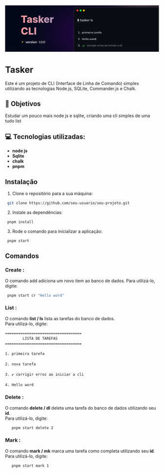 ![texto alternativo da imagem](src/img/tumb.jpg)
# Tasker

Este é um projeto de CLI (Interface de Linha de Comando) simples utilizando as tecnologias Node.js, SQLite, Commander.js e Chalk.
## 🎯 Objetivos
Estudar um pouco mais node js e sqlite, criando uma cli simples de uma tudo list
## 💻️ Tecnologias utilizadas:
- **node js**
- **Sqlite**
- **chalk**
- **pnpm**
## Instalação
1. Clone o repositório para a sua máquina:
```bash
 git clone https://github.com/seu-usuario/seu-projeto.git
``` 
2. Instale as dependências:
```bash
 pnpm install
```
3. Rode o comando para inicializar a aplicação:
```bash
 pnpm start
```
## Comandos

### Create :

O comando add adiciona um novo item ao banco de dados. Para utilizá-lo, digite:
```bash
 pnpm start cr "Hello word"
```

### List :
O comando **list / ls** lista as tarefas do banco de dados.<br/> Para utilizá-lo, digite:
```bash
=================================== 
        LISTA DE TAREFAS 
===================================

1. primeira tarefa

2. nova tarefa

3. ✔️ corrigir erros ao iniciar a cli

4. Hello word
```

### Delete :
O comando **delete / dl** deleta uma tarefa do banco de dados utilizando seu **id**. <br/>Para utilizá-lo, digite:
```bash
   pnpm start delete 2
```


### Mark :
O comando **mark / mk** marca uma tarefa como completa utilizando seu **id**.<br/>Para utilizá-lo, digite:
```bash
   pnpm start mark 1
```

